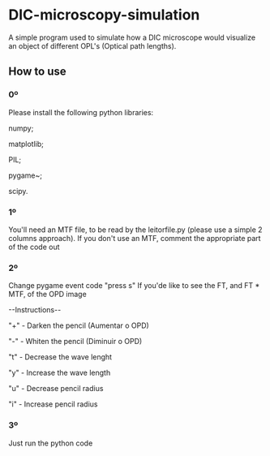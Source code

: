 # DIC-microscopy-simulation
A simple program used to simulate how a DIC microscope would visualize an object of different OPL's (Optical path lengths).
## How to use

### 0º
Please install the following python libraries:

numpy;

matplotlib; 

PIL;

pygame~;

scipy.
### 1º
You'll need an MTF file, to be read by the leitorfile.py (please use a simple 2 columns approach). If you don't use an MTF, comment the appropriate part of the code out
### 2º
Change pygame event code "press s" If you'de like to see the FT, and FT * MTF, of the OPD image 

--Instructions--
    
"+" - Darken the pencil (Aumentar o OPD)

"-" - Whiten the pencil (Diminuir o OPD)

"t" - Decrease the wave lenght

"y" - Increase the wave length

"u" - Decrease pencil radius

"i" - Increase pencil radius

### 3º
Just run the python code
